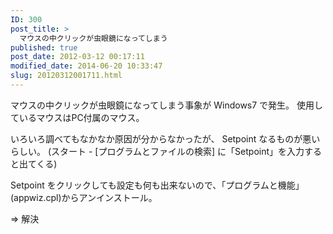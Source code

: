 ```yaml
---
ID: 300
post_title: >
  マウスの中クリックが虫眼鏡になってしまう
published: true
post_date: 2012-03-12 00:17:11
modified_date: 2014-06-20 10:33:47
slug: 20120312001711.html
---
```

マウスの中クリックが虫眼鏡になってしまう事象が Windows7 で発生。
使用しているマウスはPC付属のマウス。

いろいろ調べてもなかなか原因が分からなかったが、 Setpoint なるものが悪いらしい。
(スタート - [プログラムとファイルの検索] に「Setpoint」を入力すると出てくる)

Setpoint をクリックしても設定も何も出来ないので、「プログラムと機能」(appwiz.cpl)からアンインストール。

⇒ 解決